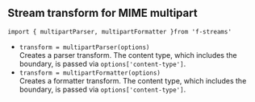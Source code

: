 ## Stream transform for MIME multipart

`import { multipartParser, multipartFormatter }from 'f-streams'`  

* `transform = multipartParser(options)`  
  Creates a parser transform.
  The content type, which includes the boundary,
  is passed via `options['content-type']`.
* `transform = multipartFormatter(options)`  
  Creates a formatter transform.
  The content type, which includes the boundary,
  is passed via `options['content-type']`.
